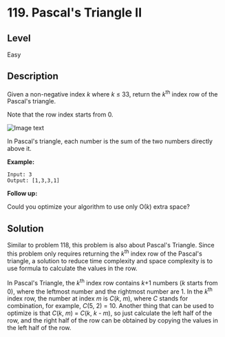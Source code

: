 # 119. Pascal's Triangle II
## Level
Easy

## Description
Given a non-negative index *k* where *k* ≤ 33, return the *k*<sup>th</sup> index row of the Pascal's triangle.

Note that the row index starts from 0.

![Image text](https://upload.wikimedia.org/wikipedia/commons/0/0d/PascalTriangleAnimated2.gif)

In Pascal's triangle, each number is the sum of the two numbers directly above it.

**Example:**
```
Input: 3
Output: [1,3,3,1]
```

**Follow up:**

Could you optimize your algorithm to use only O(*k*) extra space?

## Solution
Similar to problem 118, this problem is also about Pascal's Triangle. Since this problem only requires returning the *k*<sup>th</sup> index row of the Pascal's triangle, a solution to reduce time complexity and space complexity is to use formula to calculate the values in the row.

In Pascal's Triangle, the *k*<sup>th</sup> index row contains *k*+1 numbers (*k* starts from 0), where the leftmost number and the rightmost number are 1. In the *k*<sup>th</sup> index row, the number at index *m* is *C*(*k*, *m*), where *C* stands for combination, for example, *C*(5, 2) = 10. Another thing that can be used to optimize is that *C*(*k*, *m*) = *C*(*k*, *k* - *m*), so just calculate the left half of the row, and the right half of the row can be obtained by copying the values in the left half of the row.
